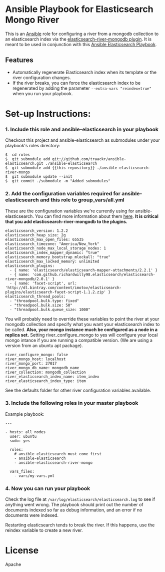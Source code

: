 # Ansible Playbook for Elasticsearch Mongo River
This is an [Ansible](http://www.ansibleworks.com/) role for configuring a river
from a mongodb collection to an elasticsearch index via the 
[elasticsearch-river-mongodb plugin](https://github.com/richardwilly98/elasticsearch-river-mongodb).
It is meant to be used in conjunction with this [Ansible Elasticsearch Playbook](https://github.com/Traackr/ansible-elasticsearch).

## Features
 * Automatically regenerate Elasticsearch index when its template or the river configuration changes.
 * If the river breaks, you can force the elasticsearch index to be regenerated
   by adding the parameter `--extra-vars "reindex=true"` when you run your playbook.

# Set-up Instructions:

### 1. Include this role and ansible-elasticsearch in your playbook

Checkout this project and ansible-elasticsearch as submodules under your playbook's roles directory:

```
$  cd roles
$  git submodule add git://github.com/traackr/ansible-elasticsearch.git ./ansible-elasticsearch
$  git submodule add {{this repository}} ./ansible-elasticsearch-river-mongo
$  git submodule update --init
$  git commit ./submodule -m "Added submodules"
```

### 2. Add the configuration variables required for ansible-elasticsearch and this role to group_vars/all.yml

These are the configuration variables we're currently using for ansible-elasticsearch.
You can find more information about them [here](https://github.com/Traackr/ansible-elasticsearch/).
**It is critical that you add elasticsearch-river-mongodb to the plugins.**

```
elasticsearch_version: 1.2.2
elasticsearch_heap_size: 2g
elasticsearch_max_open_files: 65535
elasticsearch_timezone: "America/New_York"
elasticsearch_node_max_local_storage_nodes: 1
elasticsearch_index_mapper_dynamic: "true"
elasticsearch_memory_bootstrap_mlockall: "true"
elasticsearch_max_locked_memory: unlimited
elasticsearch_plugins:
  - { name: 'elasticsearch/elasticsearch-mapper-attachments/2.2.1' }
  - { name: 'com.github.richardwilly98.elasticsearch/elasticsearch-river-mongodb/2.0.1' }
  - { name: 'facet-script', url: 'http://dl.bintray.com/content/imotov/elasticsearch-plugins/elasticsearch-facet-script-1.1.2.zip' }
elasticsearch_thread_pools:
  - "threadpool.bulk.type: fixed"
  - "threadpool.bulk.size: 50"
  - "threadpool.bulk.queue_size: 1000"
```

You will probably need to override these variables to point the river at your
mongodb collection and specify what you want your elasticsearch index to be called.
**Also, your mongo instance much be configured as a node in a replica set.**
Setting river_configure_mongo to yes will configure your local mongo intance
if you are running a compatible version.
(We are using a version from an ubuntu apt package).

```
river_configure_mongo: false
river_mongo_host: localhost
river_mongo_port: 27017
river_mongo_db_name: mongodb_name
river_collection: mongodb_collection
river_elasticsearch_index_name: item_index
river_elasticsearch_index_type: item
```

See the defaults folder for other river configuration variables available.

### 3. Include the following roles in your master playbook
Example playbook:

```
---

- hosts: all_nodes
  user: ubuntu
  sudo: yes

  roles:
    # ansible elasticsearch must come first
    - ansible-elasticsearch
    - ansible-elasticsearch-river-mongo

  vars_files:
    - vars/my-vars.yml
```

### 4. Now you can run your playbook

Check the log file at `/var/log/elasticsearch/elasticsearch.log` to see if anything went wrong.
The playbook should print out the number of documents indexed
so far as debug information, and an error if no documents
were indexed.

Restarting elasticsearch tends to break the river.
If this happens, use the reindex variable to create a new
river.

# License

Apache
